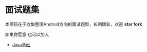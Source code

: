 # 面试题集

本项目在于收集整理Android方向的面试题型，长期跟新，欢迎 **star  fork**

如果你愿意 也可以加入

- [Java基础](https://github.com/duyangs/interview/blob/master/Java%E5%9F%BA%E7%A1%80.md)

